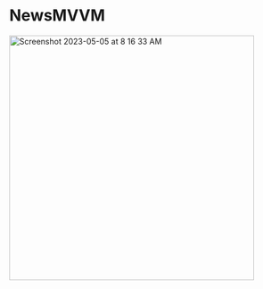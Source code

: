 # NewsMVVM

<img width="439" alt="Screenshot 2023-05-05 at 8 16 33 AM" src="https://user-images.githubusercontent.com/49474526/236367983-4d246627-8f97-4c5e-a917-baed0eeeaae5.png">

